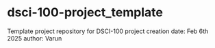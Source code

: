# dsci-100-project_template
Template project repository for DSCI-100
project creation date: Feb 6th 2025
author: Varun
